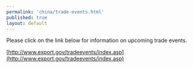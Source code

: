 ```yaml
---
permalink: 'china/trade-events.html'
published: true
layout: default
---
```

Please click on the link below for information on upcoming trade events.

[http://www.export.gov/tradeevents/index.asp](http://www.export.gov/tradeevents/index.asp)
